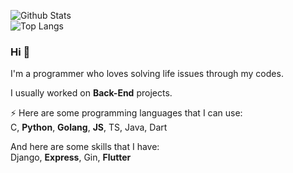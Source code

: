 ![Github Stats](https://github-readme-stats.vercel.app/api?username=code-yeongyu&show_icons=true)<br/>
![Top Langs](https://github-readme-stats.vercel.app/api/top-langs/?username=code-yeongyu)

### Hi 👋
I'm a programmer who loves solving life issues through my codes.

I usually worked on **Back-End** projects.

⚡ Here are some programming languages that I can use:  
C, **Python**, **Golang**, **JS**, TS, Java, Dart

And here are some skills that I have:  
Django, **Express**, Gin, **Flutter**

<!--
**code-yeongyu/code-yeongyu** is a ✨ _special_ ✨ repository because its `README.md` (this file) appears on your GitHub profile.

Here are some ideas to get you started:

- 🔭 I’m currently working on ...
- 🌱 I’m currently learning ...
- 👯 I’m looking to collaborate on ...
- 🤔 I’m looking for help with ...
- 💬 Ask me about ...
- 📫 How to reach me: ...
- 😄 Pronouns: ...
- ⚡ Fun fact: ...
-->

